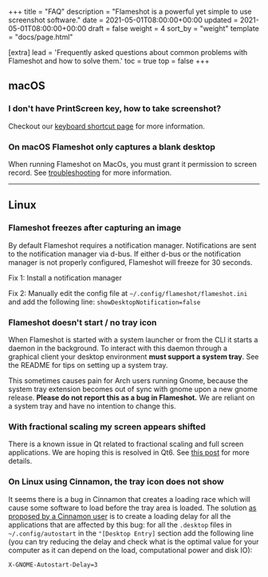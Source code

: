 +++
title = "FAQ"
description = "Flameshot is a powerful yet simple to use screenshot software."
date = 2021-05-01T08:00:00+00:00
updated = 2021-05-01T08:00:00+00:00
draft = false
weight = 4
sort_by = "weight"
template = "docs/page.html"

[extra]
lead = 'Frequently asked questions about common problems with Flameshot and how to solve them.'
toc = true
top = false
+++

## macOS

### I don't have PrintScreen key, how to take screenshot?

Checkout our [keyboard shortcut page](../key-bindings) for more information.

### On macOS Flameshot only captures a blank desktop

When running Flameshot on MacOs, you must grant it permission to screen record. See [troubleshooting](../troubleshooting#macos) for more information.

--------------------------------------------------------------------------------

## Linux

### Flameshot freezes after capturing an image

By default Flameshot requires a notification manager. Notifications are sent to the notification manager via d-bus. If either d-bus or the notification manager is not properly configured, Flameshot will freeze for 30 seconds.

Fix 1: Install a notification manager

Fix 2: Manually edit the config file at `~/.config/flameshot/flameshot.ini` and add the following line: `showDesktopNotification=false`

### Flameshot doesn't start / no tray icon

When Flameshot is started with a system launcher or from the CLI it starts a daemon in the background. To interact with this daemon through a graphical client your desktop environment **must support a system tray**. See the README for tips on setting up a system tray.

This sometimes causes pain for Arch users running Gnome, because the system tray extension becomes out of sync with gnome upon a new gnome release. **Please do not report this as a bug in Flameshot.** We are reliant on a system tray and have no intention to change this.

### With fractional scaling my screen appears shifted

There is a known issue in Qt related to fractional scaling and full screen applications. We are hoping this is resolved in Qt6. See [this post](https://forum.qt.io/topic/121111/position-of-widget-with-fractional-scaling) for more details.

### On Linux using Cinnamon, the tray icon does not show

It seems there is a bug in Cinnamon that creates a loading race which will cause some software to load before the tray area is loaded. The solution [as proposed by a Cinnamon user](https://github.com/flameshot-org/flameshot/issues/1648#issuecomment-891612360) is to create a loading delay for all the applications that are affected by this bug: for all the `.desktop` files in `~/.config/autostart` in the `"[Desktop Entry]` section add the following line (you can try reducing the delay and check what is the optimal value for your computer as it can depend on the load, computational power and disk IO):

```bash
X-GNOME-Autostart-Delay=3
```
